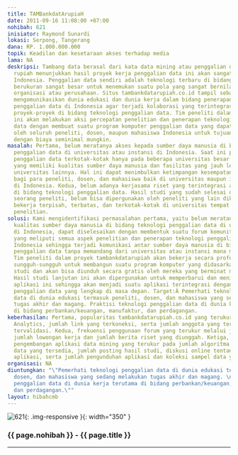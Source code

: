```yaml
---
title: TAMBankdatArupiaH
date: 2011-09-16 11:08:00 +07:00
nohibah: 621
inisiator: Raymond Sunardi
lokasi: Serpong, Tangerang
dana: RP. 1.000.000.000
topik: Keadilan dan kesetaraan akses terhadap media
lama: NA
deskripsi: Tambang data berasal dari kata data mining atau penggalian data, sedangkan
  rupiah menunjukkan hasil proyek kerja penggalian data ini akan sangat bernilai bagi
  Indonesia. Penggalian data sendiri adalah teknologi terbaru di bidang database yang
  berukuran sangat besar untuk menemukan suatu pola yang sangat bernilai bagi suatu
  organisasi atau perusahaan. Situs tambankdatarupiah.co.id tampil sebagai media yang
  mengomunikasikan dunia edukasi dan dunia kerja dalam bidang penerapan teknologi
  penggalian data di Indonesia agar terjadi kolaborasi yang terintegrasi dalam penyelesaian
  proyek-proyek di bidang teknologi penggalian data. Tim peneliti dalam proyek tambankdatarupiah.co.id
  ini akan melakukan aksi percepatan penelitian dan penerapan teknologi penggalian
  data dengan membuat suatu program komputer penggalian data yang dapat dipergunakan
  oleh seluruh peneliti, dosen, maupun mahasiswa Indonesia untuk tujuan penelitian
  dengan biaya seminimal mungkin.
masalah: Pertama, belum meratanya akses kepada sumber daya manusia di bidang teknologi
  penggalian data di universitas atau instansi di Indonesia. Saat ini penelitian teknologi
  penggalian data terkotak-kotak hanya pada beberapa universitas besar di Indonesia
  yang memiliki kualitas sumber daya manusia dan fasilitas yang jauh lebih baik dibandingkan
  universitas lainnya. Hal ini dapat menimbulkan ketimpangan kesempatan yang sama
  bagi para peneliti, dosen, dan mahasiswa baik di universitas maupun instansi lainnya
  di Indonesia. Kedua, belum adanya kerjasama riset yang terintegrasi antar peneliti
  di bidang teknologi penggalian data. Hasil studi yang sudah selesai dilakukan oleh
  seorang peneliti, belum bisa dipergunakan oleh peneliti yang lain dikarenakan mereka
  bekerja terpisah, terbatas, dan terkotak-kotak di universitas tempat mereka melakukan
  penelitian.
solusi: Kami mengidentifikasi permasalahan pertama, yaitu belum meratanya akses kepada
  kualitas sumber daya manusia di bidang teknologi penggalian data di universitas-universitas
  di Indonesia, dapat diselesaikan dengan membentuk suatu forum komunitas yang terintegrasi
  yang meliputi semua aspek penelitian dan penerapan teknologi penggalian data di
  Indonesia sehingga terjadi komunikasi antar sumber daya manusia di bidang teknologi
  penggalian data tanpa memandang dari universitas atau instansi mana mereka berasal.
  Tim peneliti dalam proyek tambankdatarupiah akan bekerja secara profesional dan
  sungguh-sungguh untuk membangun suatu program komputer yang didasarkan pada hasil
  studi dan akan bisa diunduh secara gratis oleh mereka yang berminat meneruskan/mengembangkannya.
  Hasil studi lanjutan ini akan dipergunakan untuk memperbarui dan meningkatkan kecanggihan
  aplikasi ini sehingga akan menjadi suatu aplikasi terintegrasi dengan algoritma
  penggalian data yang lengkap di masa depan. Target:Â Pemerhati teknologi penggalian
  data di dunia edukasi termasuk peneliti, dosen, dan mahasiswa yang sedang melakukan
  tugas akhir dan magang. Praktisi teknologi penggalian data di dunia kerja terutama
  di bidang perbankan/keuangan, manufaktur, dan perdagangan.
keberhasilan: Pertama, popularitas tambankdatarupiah.co.id yang terukur pada Google
  Analytics, jumlah link yang terkoneksi, serta jumlah anggota yang terdaftar dan
  tervalidasi. Kedua, frekuensi penggunaan forum yang terukur melalui jumlah posting,
  jumlah lowongan kerja dan jumlah berita riset yang diunggah. Ketiga, frequensi kontribusi
  pengembangan aplikasi data mining yang terukur pada jumlah algoritma teknologi penggalian
  data yang tersedia, jumlah posting hasil studi, diskusi online tentang pengembangan
  aplikasi, serta jumlah pengunduhan aplikasi dan koleksi sampel data yang tersedia.
organisasi: NA
diuntungkan: "\"Pemerhati teknologi penggalian data di dunia edukasi termasuk peneliti,
  dosen, dan mahasiswa yang sedang melakukan tugas akhir dan magang. \nPraktisi teknologi
  penggalian data di dunia kerja terutama di bidang perbankan/keuangan, manufaktur,
  dan perdagangan.\""
layout: hibahcmb
---
```


![621](/static/img/hibahcmb/621.png){: .img-responsive }{: width="350" }

### {{ page.nohibah }} - {{ page.title }}

---
